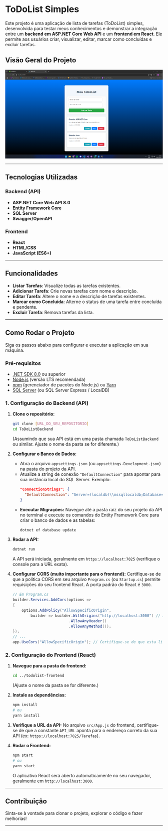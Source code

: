 
# ToDoList Simples

Este projeto é uma aplicação de lista de tarefas (ToDoList) simples, desenvolvida para testar meus conhecimentos e demonstrar a integração entre um **backend em ASP.NET Core Web API** e um **frontend em React**. Ele permite aos usuários criar, visualizar, editar, marcar como concluídas e excluir tarefas.

## Visão Geral do Projeto

![Screenshot da Aplicação ToDoList](todolist-frontend/assets/screenshot.png)

-----

## Tecnologias Utilizadas

### Backend (API)

  * **ASP.NET Core Web API 8.0**
  * **Entity Framework Core**
  * **SQL Server**
  * **Swagger/OpenAPI**

### Frontend

  * **React**
  * **HTML/CSS**
  * **JavaScript (ES6+)**

-----

## Funcionalidades

  * **Listar Tarefas**: Visualize todas as tarefas existentes.
  * **Adicionar Tarefa**: Crie novas tarefas com nome e descrição.
  * **Editar Tarefa**: Altere o nome e a descrição de tarefas existentes.
  * **Marcar como Concluída**: Alterne o status de uma tarefa entre concluída e pendente.
  * **Excluir Tarefa**: Remova tarefas da lista.

-----

## Como Rodar o Projeto

Siga os passos abaixo para configurar e executar a aplicação em sua máquina.

### Pré-requisitos

  * [.NET SDK 8.0](https://dotnet.microsoft.com/download/dotnet/8.0) ou superior
  * [Node.js](https://nodejs.org/) (versão LTS recomendada)
  * [npm](https://www.npmjs.com/) (gerenciador de pacotes do Node.js) ou [Yarn](https://yarnpkg.com/)
  * [SQL Server](https://www.microsoft.com/pt-br/sql-server/sql-server-downloads) (ou SQL Server Express / LocalDB)

### 1\. Configuração do Backend (API)

1.  **Clone o repositório:**

    ```bash
    git clone [URL_DO_SEU_REPOSITORIO]
    cd ToDoListBackend
    ```

    (Assumindo que sua API está em uma pasta chamada `ToDoListBackend` ou similar. Ajuste o nome da pasta se for diferente.)

2.  **Configurar o Banco de Dados:**

      * Abra o arquivo `appsettings.json` (ou `appsettings.Development.json`) na pasta do projeto da API.
      * Atualize a string de conexão `"DefaultConnection"` para apontar para sua instância local do SQL Server. Exemplo:
        ```json
        "ConnectionStrings": {
          "DefaultConnection": "Server=(localdb)\\mssqllocaldb;Database=ToDoListDb;Trusted_Connection=True;MultipleActiveResultSets=true"
        }
        ```
      * **Executar Migrações:** Navegue até a pasta raiz do seu projeto da API no terminal e execute os comandos do Entity Framework Core para criar o banco de dados e as tabelas:
        ```bash
        dotnet ef database update
        ```

3.  **Rodar a API:**

    ```bash
    dotnet run
    ```

    A API será iniciada, geralmente em `https://localhost:7025` (verifique o console para a URL exata).

4.  **Configurar CORS (muito importante para o frontend):**
    Certifique-se de que a política CORS em seu arquivo `Program.cs` (ou `Startup.cs`) permite requisições do seu frontend React. A porta padrão do React é `3000`.

    ```csharp
    // Em Program.cs
    builder.Services.AddCors(options =>
    {
        options.AddPolicy("AllowSpecificOrigin",
            builder => builder.WithOrigins("http://localhost:3000") // A porta padrão do React
                             .AllowAnyHeader()
                             .AllowAnyMethod());
    });
    // ...
    app.UseCors("AllowSpecificOrigin"); // Certifique-se de que esta linha esteja ANTES de app.UseAuthorization() e app.MapControllers();
    ```

### 2\. Configuração do Frontend (React)

1.  **Navegue para a pasta do frontend:**

    ```bash
    cd ../todolist-frontend
    ```

    (Ajuste o nome da pasta se for diferente.)

2.  **Instale as dependências:**

    ```bash
    npm install
    # ou
    yarn install
    ```

3.  **Verifique a URL da API:**
    No arquivo `src/App.js` do frontend, certifique-se de que a constante `API_URL` aponta para o endereço correto da sua API (ex: `https://localhost:7025/Tarefas`).

4.  **Rodar o Frontend:**

    ```bash
    npm start
    # ou
    yarn start
    ```

    O aplicativo React será aberto automaticamente no seu navegador, geralmente em `http://localhost:3000`.

-----

## Contribuição

Sinta-se à vontade para clonar o projeto, explorar o código e fazer melhorias\!

-----
